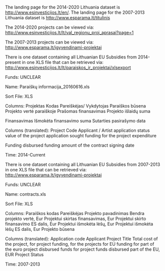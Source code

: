 The landing page for the 2014-2020 Lithuania dataset is http://www.esinvesticijos.lt/en/.
The landing page for the 2007-2013 Lithuania dataset is http://www.esparama.lt/titulinis

The 2014-2020 projects can be viewed via:
http://www.esinvesticijos.lt/lt/val_regionu_proj_aprasai?page=1

The 2007-2013 projects can be viewed via: 
http://www.esparama.lt/igyvendinami-projektai

There is one dataset containing all Lithuanian EU Subsidies from 2014-present in one XLS file that can be retrieved via: http://www.esinvesticijos.lt/lt/paraiskos_ir_projektai/xlsexport

Funds: UNCLEAR

Name: Paraiškų informacija_20160616.xls

Sort File: XLS

Columns: Projektas	Kodas	Pareiškėjas/ Vykdytojas	Paraiškos būsena	Projekto vertė paraiškoje	Prašomas finansavimas	Projekto išlaidų suma	

Finansavimas	Išmokėta finansavimo suma	Sutarties pasirašymo data

Columns (translated): Project Code Applicant / Artist application status value of the project application sought funding for the project expenditure 

Funding disbursed funding amount of the contract signing date

Time: 2014-Current


There is one dataset containing all Lithuanian EU Subsidies from 2007-2013 in one XLS file that can be retrieved via: http://www.esparama.lt/igyvendinami-projektai

Funds: UNCLEAR

Name: contracts.xls

Sort File: XLS

Columns: Paraiškos kodas	Pareiškėjas	Projekto pavadinimas	Bendra projekto vertė, Eur	Projektui skirtas finansavimas, Eur	Projektui skirto finansavimo ES dalis, Eur	Projektui išmokėta lėšų, Eur	Projektui išmokėta lėšų ES dalis, Eur	Projekto būsena

Columns (translated): Application code Applicant Project Title Total cost of the project, for project funding, for the projects for EU funding for part of the euro project disbursed funds for project funds disbursed part of the EU, EUR Project Status

Time: 2007-2013